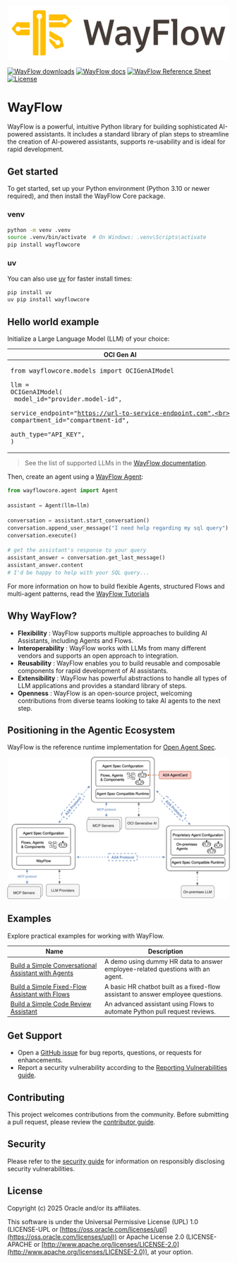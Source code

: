 [![WayFlow](docs/wayflowcore/source/_static/logo-light.svg)][website-wayflow]


[![WayFlow downloads][badge-dl]][downloads] [![WayFlow docs][badge-docs]][docs] [![WayFlow Reference Sheet][badge-reference-sheet]][reference-sheet] [![License][badge-license]](#license)



# WayFlow

WayFlow is a powerful, intuitive Python library for building sophisticated AI-powered assistants. It includes a standard library of plan steps to streamline the creation of AI-powered assistants, supports re-usability and is ideal for rapid development.


## Get started


To get started, set up your Python environment (Python 3.10 or newer required), and then install the WayFlow Core package.

### venv

```bash
python -m venv .venv
source .venv/bin/activate  # On Windows: .venv\Scripts\activate
pip install wayflowcore
```

### uv

You can also use [uv](https://docs.astral.sh/uv/) for faster install times:

```bash
pip install uv
uv pip install wayflowcore
```

## Hello world example

Initialize a Large Language Model (LLM) of your choice:

| OCI Gen AI                                                                                                                                                                                                                                                   | Open AI                                                                                                         | Ollama                                                                                                          |
|--------------------------------------------------------------------------------------------------------------------------------------------------------------------------------------------------------------------------------------------------------------|-----------------------------------------------------------------------------------------------------------------|-----------------------------------------------------------------------------------------------------------------|
| <pre>from wayflowcore.models import OCIGenAIModel<br><br>llm = OCIGenAIModel(<br>   model_id="provider.model-id",<br>   service_endpoint="https://url-to-service-endpoint.com",<br>   compartment_id="compartment-id",<br>   auth_type="API_KEY",<br>)</pre> | <pre>from wayflowcore.models import OpenAIModel<br><br>llm = OpenAIModel(<br>   model_id="model-id",<br>)</pre> | <pre>from wayflowcore.models import OllamaModel<br><br>llm = OllamaModel(<br>   model_id="model-id",<br>)</pre> |


> See the list of supported LLMs in the [WayFlow documentation](https://oracle.github.io/wayflow/core/howtoguides/llm_from_different_providers.html).


Then, create an agent using a [WayFlow Agent](https://oracle.github.io/wayflow/core/api/agent.html#wayflowcore.agent.Agent):

```python
from wayflowcore.agent import Agent

assistant = Agent(llm=llm)

conversation = assistant.start_conversation()
conversation.append_user_message("I need help regarding my sql query")
conversation.execute()

# get the assistant's response to your query
assistant_answer = conversation.get_last_message()
assistant_answer.content
# I'd be happy to help with your SQL query...
```

For more information on how to build flexible Agents, structured Flows and multi-agent patterns, read the [WayFlow Tutorials](https://oracle.github.io/wayflow/core/tutorials/index.html)


## Why WayFlow?

* **Flexibility** : WayFlow supports multiple approaches to building AI Assistants, including Agents and Flows.
* **Interoperability** : WayFlow works with LLMs from many different vendors and supports an open approach to integration.
* **Reusability** : WayFlow enables you to build reusable and composable components for rapid development of AI assistants.
* **Extensibility** : WayFlow has powerful abstractions to handle all types of LLM applications and provides a standard library of steps.
* **Openness** : WayFlow is an open-source project, welcoming contributions from diverse teams looking to take AI agents to the next step.

## Positioning in the Agentic Ecosystem


WayFlow is the reference runtime implementation for [Open Agent Spec][website-agentspec].

[![Positioning](docs/wayflowcore/source/_static/agentspec_spec_img/agentspec_positioning.svg)][website-ecosystem]



## Examples

Explore practical examples for working with WayFlow.

Name         | Description
------------ | -------------
[Build a Simple Conversational Assistant with Agents](https://oracle.github.io/wayflow/core/tutorials/basic_agent.html) | A demo using dummy HR data to answer employee-related questions with an agent.
[Build a Simple Fixed-Flow Assistant with Flows](https://oracle.github.io/wayflow/core/tutorials/basic_flow.html) | A basic HR chatbot built as a fixed-flow assistant to answer employee questions.
[Build a Simple Code Review Assistant](https://oracle.github.io/wayflow/core/tutorials/usecase_prbot.html) | An advanced assistant using Flows to automate Python pull request reviews.

## Get Support

* Open a [GitHub issue][issues] for bug reports, questions, or requests for enhancements.
* Report a security vulnerability according to the [Reporting Vulnerabilities guide][reporting-vulnerabilities].


## Contributing

This project welcomes contributions from the community. Before submitting a pull request, please review the [contributor guide](./CONTRIBUTING.md).

## Security

Please refer to the [security guide](./SECURITY.md) for information on responsibly disclosing security vulnerabilities.

## License
Copyright (c) 2025 Oracle and/or its affiliates.

This software is under the Universal Permissive License (UPL) 1.0 (LICENSE-UPL or [https://oss.oracle.com/licenses/upl](https://oss.oracle.com/licenses/upl)) or Apache License 2.0 (LICENSE-APACHE or [http://www.apache.org/licenses/LICENSE-2.0](http://www.apache.org/licenses/LICENSE-2.0)), at your option.



[badge-dl]: https://img.shields.io/badge/download-latest-blue
[badge-docs]: https://img.shields.io/badge/documentation-WayFlow-orange
[badge-license]: https://img.shields.io/badge/license-apache_2.0+UPL_1.0-green
[badge-reference-sheet]: https://img.shields.io/badge/reference%20sheet-read-red
[contributors]: https://oracle.github.io/wayflow/core/contributing.html
[docs]: https://oracle.github.io/wayflow/index.html
[downloads]: https://oracle.github.io/wayflow/core/installation.html
[getting-started]: https://oracle.github.io/wayflow/core/index.html
[issues]: https://github.com/oracle/wayflow/issues
[reference-sheet]: https://oracle.github.io/wayflow/core/misc/reference_sheet.html
[reporting-vulnerabilities]: https://www.oracle.com/corporate/security-practices/assurance/vulnerability/reporting.html
[website-wayflow]: https://oracle.github.io/wayflow/
[website-agentspec]: https://oracle.github.io/agent-spec/
[website-ecosystem]: https://oracle.github.io/agent-spec/agentspec/positioning.html
